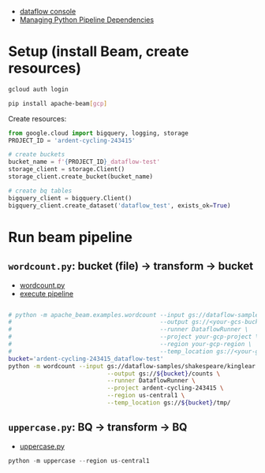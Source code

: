 - [dataflow console](https://console.cloud.google.com/dataflow/jobs?project=ardent-cycling-243415)
- [Managing Python Pipeline Dependencies](https://beam.apache.org/documentation/sdks/python-pipeline-dependencies/#multiple-file-dependencies)


# Setup (install Beam, create resources)

```bash
gcloud auth login

pip install apache-beam[gcp]
```

Create resources:
```python
from google.cloud import bigquery, logging, storage
PROJECT_ID = 'ardent-cycling-243415'

# create buckets
bucket_name = f'{PROJECT_ID}_dataflow-test'
storage_client = storage.Client()
storage_client.create_bucket(bucket_name)

# create bq tables
bigquery_client = bigquery.Client()
bigquery_client.create_dataset('dataflow_test', exists_ok=True)
```

# Run beam pipeline

## `wordcount.py`: bucket (file) -> transform -> bucket
- [wordcount.py](https://github.com/apache/beam/blob/master/sdks/python/apache_beam/examples/wordcount.py)
- [execute pipeline](https://beam.apache.org/get-started/quickstart-py/#execute-a-pipeline)

```bash

# python -m apache_beam.examples.wordcount --input gs://dataflow-samples/shakespeare/kinglear.txt \
#                                          --output gs://<your-gcs-bucket>/counts \
#                                          --runner DataflowRunner \
#                                          --project your-gcp-project \
#                                          --region your-gcp-region \
#                                          --temp_location gs://<your-gcs-bucket>/tmp/
bucket='ardent-cycling-243415_dataflow-test'
python -m wordcount --input gs://dataflow-samples/shakespeare/kinglear.txt \
                            --output gs://${bucket}/counts \
                            --runner DataflowRunner \
                            --project ardent-cycling-243415 \
                            --region us-central1 \
                            --temp_location gs://${bucket}/tmp/

```

## `uppercase.py`: BQ -> transform -> BQ
- [uppercase.py](https://github.com/hayatoy/dataflow-tutorial/blob/master/tutorial4.py)

```python
python -m uppercase --region us-central1
```
